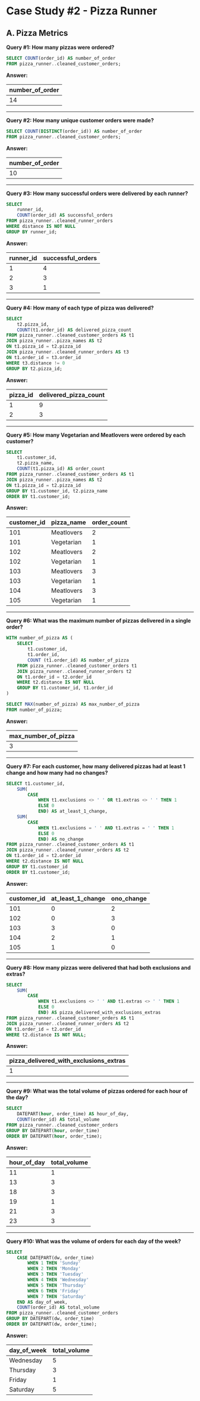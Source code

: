 # Case Study #2 - Pizza Runner

## A. Pizza Metrics

**Query #1: How many pizzas were ordered?**
```sql
SELECT COUNT(order_id) AS number_of_order
FROM pizza_runner..cleaned_customer_orders;
```
**Answer:** 

| number_of_order|  
| -------------- |  
| 14             |       

---

**Query #2: How many unique customer orders were made?**
```sql
SELECT COUNT(DISTINCT(order_id)) AS number_of_order
FROM pizza_runner..cleaned_customer_orders;
```
**Answer:** 

| number_of_order|  
| -------------- |  
| 10             |  

---

**Query #3: How many successful orders were delivered by each runner?**
```sql
SELECT 
	runner_id, 
	COUNT(order_id) AS successful_orders
FROM pizza_runner..cleaned_runner_orders
WHERE distance IS NOT NULL
GROUP BY runner_id;
```
**Answer:** 

| runner_id| successful_orders |  
| -------- | ----------------- |
| 1        | 4                 |
| 2        | 3                 |
| 3        | 1                 |

---

**Query #4: How many of each type of pizza was delivered?**
```sql
SELECT 
	t2.pizza_id, 
	COUNT(t1.order_id) AS delivered_pizza_count
FROM pizza_runner..cleaned_customer_orders AS t1
JOIN pizza_runner..pizza_names AS t2
ON t1.pizza_id = t2.pizza_id
JOIN pizza_runner..cleaned_runner_orders AS t3
ON t1.order_id = t3.order_id
WHERE t3.distance != 0
GROUP BY t2.pizza_id;
```
**Answer:** 

| pizza_id | delivered_pizza_count |  
| -------- | --------------------- |
| 1        | 9                     |
| 2        | 3                     |

---

**Query #5: How many Vegetarian and Meatlovers were ordered by each customer?**
```sql
SELECT 
	t1.customer_id,
	t2.pizza_name,
	COUNT(t1.pizza_id) AS order_count
FROM pizza_runner..cleaned_customer_orders AS t1
JOIN pizza_runner..pizza_names AS t2
ON t1.pizza_id = t2.pizza_id
GROUP BY t1.customer_id, t2.pizza_name
ORDER BY t1.customer_id;
```
**Answer:** 

| customer_id | pizza_name | order_count |
| ----------- | ---------- | ----------- |
| 101         | Meatlovers | 2           |
| 101         | Vegetarian | 1           |
| 102         | Meatlovers | 2           |
| 102         | Vegetarian | 1           |
| 103         | Meatlovers | 3           |
| 103         | Vegetarian | 1           |
| 104         | Meatlovers | 3           |
| 105         | Vegetarian | 1           |

---

**Query #6: What was the maximum number of pizzas delivered in a single order?**
```sql
WITH number_of_pizza AS (
	SELECT 
		t1.customer_id,
		t1.order_id,
		COUNT (t1.order_id) AS number_of_pizza
	FROM pizza_runner..cleaned_customer_orders t1
	JOIN pizza_runner..cleaned_runner_orders t2
	ON t1.order_id = t2.order_id
	WHERE t2.distance IS NOT NULL
	GROUP BY t1.customer_id, t1.order_id
)

SELECT MAX(number_of_pizza) AS max_number_of_pizza
FROM number_of_pizza;
```
**Answer:** 

| max_number_of_pizza|  
| ------------------ |  
| 3                  | 

---

**Query #7: For each customer, how many delivered pizzas had at least 1 change and how many had no changes?**
```sql
SELECT t1.customer_id, 
	SUM(
		CASE
			WHEN t1.exclusions <> ' ' OR t1.extras <> ' ' THEN 1
			ELSE 0
			END) AS at_least_1_change,
	SUM(
		CASE
			WHEN t1.exclusions = ' ' AND t1.extras = ' ' THEN 1
			ELSE 0
			END) AS no_change
FROM pizza_runner..cleaned_customer_orders AS t1
JOIN pizza_runner..cleaned_runner_orders AS t2
ON t1.order_id = t2.order_id
WHERE t2.distance IS NOT NULL
GROUP BY t1.customer_id
ORDER BY t1.customer_id;
```
**Answer:** 

| customer_id | at_least_1_change | ono_change |
| ----------- | ----------------- | ---------- |
| 101         | 0                 | 2          |
| 102         | 0                 | 3          |
| 103         | 3                 | 0          |
| 104         | 2                 | 1          |
| 105         | 1                 | 0          |

---

**Query #8: How many pizzas were delivered that had both exclusions and extras?**
```sql
SELECT 
	SUM(
		CASE
			WHEN t1.exclusions <> ' ' AND t1.extras <> ' ' THEN 1
			ELSE 0 
			END) AS pizza_delivered_with_exclusions_extras
FROM pizza_runner..cleaned_customer_orders AS t1
JOIN pizza_runner..cleaned_runner_orders AS t2
ON t1.order_id = t2.order_id
WHERE t2.distance IS NOT NULL;
```
**Answer:** 

| pizza_delivered_with_exclusions_extras|  
| ------------------------------------- |  
| 1                                     | 

---

**Query #9: What was the total volume of pizzas ordered for each hour of the day?**
```sql
SELECT 
    DATEPART(hour, order_time) AS hour_of_day,
    COUNT(order_id) AS total_volume
FROM pizza_runner..cleaned_customer_orders
GROUP BY DATEPART(hour, order_time)
ORDER BY DATEPART(hour, order_time);
```
**Answer:** 

| hour_of_day | total_volume |
| ----------- | ------------ |
| 11          | 1            |
| 13          | 3            |
| 18          | 3            |
| 19          | 1            |
| 21          | 3            |
| 23          | 3            |

---

**Query #10: What was the volume of orders for each day of the week?**
```sql
SELECT 
    CASE DATEPART(dw, order_time) 
		WHEN 1 THEN 'Sunday'
        WHEN 2 THEN 'Monday'
        WHEN 3 THEN 'Tuesday'
        WHEN 4 THEN 'Wednesday'
        WHEN 5 THEN 'Thursday'
        WHEN 6 THEN 'Friday'
        WHEN 7 THEN 'Saturday'
	END AS day_of_week,
    COUNT(order_id) AS total_volume
FROM pizza_runner..cleaned_customer_orders
GROUP BY DATEPART(dw, order_time)
ORDER BY DATEPART(dw, order_time);
```
**Answer:** 

| day_of_week | total_volume |
| ------------ | ------------|
| Wednesday    | 5           |
| Thursday     | 3           |
| Friday       | 1           |
| Saturday     | 5           |